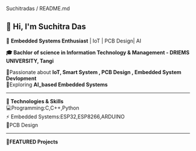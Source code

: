 Suchitradas / README.md

  👋 Hi, I'm Suchitra Das
---------------------------------------------------------------------------------
🚀 **Embedded Systems Enthusiast** | IoT | PCB Design| AI

**🎓 Bachlor of science in Information Technology & Management - DRIEMS UNIVERSITY, Tangi**

📍Passionate about **IoT, Smart System , PCB Design , Embedded System Devlopment**
<br>
🌟Exploring **AI_based Embedded Systems**

---------------------------------------------------------------------------------
**🔧 Technologies & Skills**
<br>
💻Programming:C,C++,Python
<br>
⚡ Embedded Systems:ESP32,ESP8266,ARDUINO
<br>
🔩PCB Design

--------------------------------------------------------------------------------

**📌FEATURED Projects**





